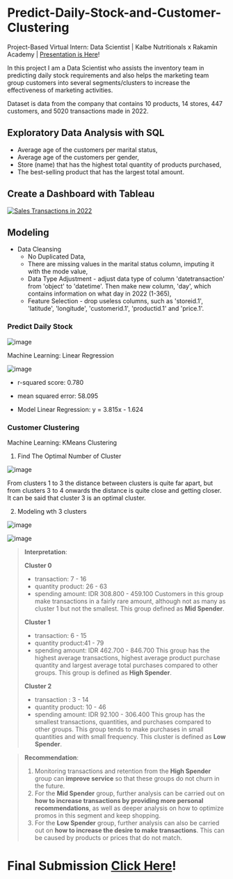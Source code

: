 # Predict-Daily-Stock-and-Customer-Clustering
Project-Based Virtual Intern: Data Scientist | Kalbe Nutritionals x Rakamin Academy | [Presentation is Here](https://www.canva.com/design/DAFpswM-zW8/_UQjb-DgfQPC88Fme9D8Yw/view?utm_content=DAFpswM-zW8&utm_campaign=designshare&utm_medium=link&utm_source=publishsharelink)!

In this project I am a Data Scientist who assists the inventory team in predicting daily stock requirements and also helps the marketing team group customers into several segments/clusters to increase the effectiveness of marketing activities.

Dataset is data from the company that contains 10 products, 14 stores, 447 customers, and 5020 transactions made in 2022.

## Exploratory Data Analysis with SQL
- Average age of the customers per marital status,
- Average age of the customers per gender,
- Store (name) that has the highest total quantity of products purchased,
- The best-selling product that has the largest total amount.

## Create a Dashboard with Tableau
<div class='tableauPlaceholder' id='viz1691464520463' style='position: relative'><noscript><a href='#'><img alt='Sales Transactions in 2022 ' src='https:&#47;&#47;public.tableau.com&#47;static&#47;images&#47;VI&#47;VIXDSKalbeNutritionalsxRakaminAcademy&#47;SalesTransactionsin2022&#47;1_rss.png' style='border: none' /></a></noscript><object class='tableauViz'  style='display:none;'><param name='host_url' value='https%3A%2F%2Fpublic.tableau.com%2F' /> <param name='embed_code_version' value='3' /> <param name='site_root' value='' /><param name='name' value='VIXDSKalbeNutritionalsxRakaminAcademy&#47;SalesTransactionsin2022' /><param name='tabs' value='no' /><param name='toolbar' value='yes' /><param name='static_image' value='https:&#47;&#47;public.tableau.com&#47;static&#47;images&#47;VI&#47;VIXDSKalbeNutritionalsxRakaminAcademy&#47;SalesTransactionsin2022&#47;1.png' /> <param name='animate_transition' value='yes' /><param name='display_static_image' value='yes' /><param name='display_spinner' value='yes' /><param name='display_overlay' value='yes' /><param name='display_count' value='yes' /><param name='language' value='en-US' /></object></div>

## Modeling
- Data Cleansing
  - No Duplicated Data,
  - There are missing values in the marital status column, imputing it with the mode value,
  - Data Type Adjustment - adjust data type of column 'datetransaction' from 'object' to 'datetime'. Then make new column, 'day', which contains information on what day in 2022 (1-365),
  - Feature Selection - drop useless columns, such as 'storeid.1', 'latitude', 'longitude', 'customerid.1', 'productid.1' and 'price.1'.
  
### Predict Daily Stock
![image](https://github.com/vendiutomo/Predict-Daily-Stock-and-Customer-Clustering/assets/128874036/924dffed-f5ef-4bdf-9619-d91038c7e9cd)

Machine Learning: Linear Regression

![image](https://github.com/vendiutomo/Predict-Daily-Stock-and-Customer-Clustering/assets/128874036/2d83ed88-d322-4d28-8a7a-27c8cc1a283e)

- r-squared score: 0.780
- mean squared error: 58.095

- Model Linear Regression: y = 3.815x - 1.624

### Customer Clustering
Machine Learning: KMeans Clustering

1. Find The Optimal Number of Cluster

![image](https://github.com/vendiutomo/Predict-Daily-Stock-and-Customer-Clustering/assets/128874036/e5022ca2-1ce7-4235-a6ce-289d01f2bcc6)

From clusters 1 to 3 the distance between clusters is quite far apart, but from clusters 3 to 4 onwards the distance is quite close and getting closer. It can be said that cluster 3 is an optimal cluster.

2. Modeling wth 3 clusters

![image](https://github.com/vendiutomo/Predict-Daily-Stock-and-Customer-Clustering/assets/128874036/48bf1c23-600a-4f38-b57e-be10f1ae73de)

![image](https://github.com/vendiutomo/Predict-Daily-Stock-and-Customer-Clustering/assets/128874036/d23d1856-4114-46cc-a4ae-4e03bc627dc3)

> **Interpretation**:
> 
>**Cluster 0**
>- transaction: 7 - 16
>- quantity product: 26 - 63
>- spending amount: IDR 308.800 - 459.100
>Customers in this group make transactions in a fairly rare amount, although not as many as cluster 1 but not the smallest. This group defined as **Mid Spender**.
>
>**Cluster 1**
>- transaction: 6 - 15
>- quantity product:41 - 79
>- spending amount: IDR 462.700 - 846.700
>This group has the highest average transactions, highest average product purchase quantity and largest average total purchases compared to other groups. This group is defined as **High Spender**.
>
>**Cluster 2**
>- transaction : 3 - 14
>- quantity product: 10 - 46
>- spending amount: IDR 92.100 - 306.400
>This group has the smallest transactions, quantities, and purchases compared to other groups. This group tends to make purchases in small quantities and with small frequency. This cluster is defined as **Low Spender**.

> **Recommendation**:
> 1. Monitoring transactions and retention from the **High Spender** group can **improve service** so that these groups do not churn in the future.
> 2. For the **Mid Spender** group, further analysis can be carried out on **how to increase transactions by providing more personal recommendations**, as well as deeper analysis on how to optimize promos in this segment and keep shopping.
> 3. For the **Low Spender** group, further analysis can also be carried out on **how to increase the desire to make transactions**. This can be caused by products or prices that do not match.

# Final Submission [Click Here](https://docs.google.com/presentation/d/1TxRiOoeLSyQTBdp_qhLqmrnsXR1KYyG_mpzJnnXBj7A/edit?usp=sharing)!
